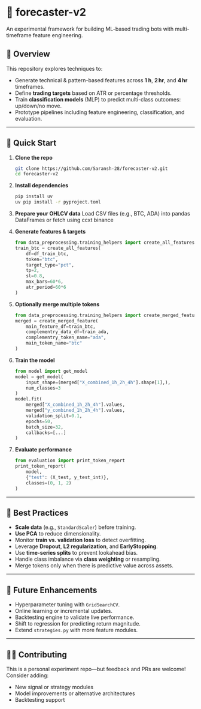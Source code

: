 # 📘 forecaster-v2

An experimental framework for building ML-based trading bots with multi-timeframe feature engineering.

## 🎯 Overview

This repository explores techniques to:
- Generate technical & pattern-based features across **1 h**, **2 hr**, and **4 hr** timeframes.
- Define **trading targets** based on ATR or percentage thresholds.
- Train **classification models** (MLP) to predict multi-class outcomes: up/down/no move.
- Prototype pipelines including feature engineering, classification, and evaluation.

---

## 🚀 Quick Start

1. **Clone the repo**
    ```bash
    git clone https://github.com/Saransh-28/forecaster-v2.git
    cd forecaster-v2
    ```

2. **Install dependencies**
    ```bash
    pip install uv
    uv pip install -r pyproject.toml
    ```

3. **Prepare your OHLCV data**
   Load CSV files (e.g., BTC, ADA) into pandas DataFrames or fetch using ccxt binance 

4. **Generate features & targets**
    ```python
    from data_preprocessing.training_helpers import create_all_features
    train_btc = create_all_features(
        df=df_train_btc,
        token="btc",
        target_type="pct",
        tp=2,
        sl=0.8,
        max_bars=60*6,
        atr_period=60*6
    )
    ```

5. **Optionally merge multiple tokens**
    ```python
    from data_preprocessing.training_helpers import create_merged_feature
    merged = create_merged_feature(
        main_feature_df=train_btc,
        complementry_data_df=train_ada,
        complementry_token_name="ada",
        main_token_name="btc"
    )
    ```

6. **Train the model**
    ```python
    from model import get_model
    model = get_model(
        input_shape=(merged["X_combined_1h_2h_4h"].shape[1],),
        num_classes=3
    )
    model.fit(
        merged["X_combined_1h_2h_4h"].values,
        merged["y_combined_1h_2h_4h"].values,
        validation_split=0.1,
        epochs=50,
        batch_size=32,
        callbacks=[...]
    )
    ```

7. **Evaluate performance**
    ```python
    from evaluation import print_token_report
    print_token_report(
        model,
        {"test": (X_test, y_test_int)},
        classes=(0, 1, 2)
    )
    ```

---

## 🧠 Best Practices

- **Scale data** (e.g., `StandardScaler`) before training.
- **Use PCA** to reduce dimensionality.
- Monitor **train vs. validation loss** to detect overfitting.
- Leverage **Dropout**, **L2 regularization**, and **EarlyStopping**.
- Use **time-series splits** to prevent lookahead bias.
- Handle class imbalance via **class weighting** or resampling.
- Merge tokens only when there is predictive value across assets.

---

## 🔄 Future Enhancements

- Hyperparameter tuning with `GridSearchCV`.
- Online learning or incremental updates.
- Backtesting engine to validate live performance.
- Shift to regression for predicting return magnitude.
- Extend `strategies.py` with more feature modules.

---

## 🧑‍💻 Contributing

This is a personal experiment repo—but feedback and PRs are welcome! Consider adding:
- New signal or strategy modules
- Model improvements or alternative architectures
- Backtesting support

